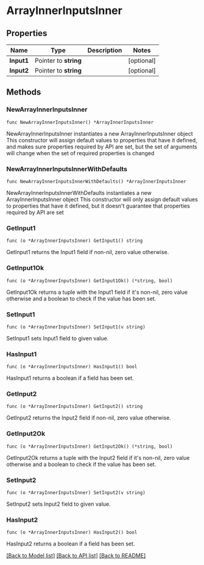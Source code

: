 # ArrayInnerInputsInner

## Properties

Name | Type | Description | Notes
------------ | ------------- | ------------- | -------------
**Input1** | Pointer to **string** |  | [optional] 
**Input2** | Pointer to **string** |  | [optional] 

## Methods

### NewArrayInnerInputsInner

`func NewArrayInnerInputsInner() *ArrayInnerInputsInner`

NewArrayInnerInputsInner instantiates a new ArrayInnerInputsInner object
This constructor will assign default values to properties that have it defined,
and makes sure properties required by API are set, but the set of arguments
will change when the set of required properties is changed

### NewArrayInnerInputsInnerWithDefaults

`func NewArrayInnerInputsInnerWithDefaults() *ArrayInnerInputsInner`

NewArrayInnerInputsInnerWithDefaults instantiates a new ArrayInnerInputsInner object
This constructor will only assign default values to properties that have it defined,
but it doesn't guarantee that properties required by API are set

### GetInput1

`func (o *ArrayInnerInputsInner) GetInput1() string`

GetInput1 returns the Input1 field if non-nil, zero value otherwise.

### GetInput1Ok

`func (o *ArrayInnerInputsInner) GetInput1Ok() (*string, bool)`

GetInput1Ok returns a tuple with the Input1 field if it's non-nil, zero value otherwise
and a boolean to check if the value has been set.

### SetInput1

`func (o *ArrayInnerInputsInner) SetInput1(v string)`

SetInput1 sets Input1 field to given value.

### HasInput1

`func (o *ArrayInnerInputsInner) HasInput1() bool`

HasInput1 returns a boolean if a field has been set.

### GetInput2

`func (o *ArrayInnerInputsInner) GetInput2() string`

GetInput2 returns the Input2 field if non-nil, zero value otherwise.

### GetInput2Ok

`func (o *ArrayInnerInputsInner) GetInput2Ok() (*string, bool)`

GetInput2Ok returns a tuple with the Input2 field if it's non-nil, zero value otherwise
and a boolean to check if the value has been set.

### SetInput2

`func (o *ArrayInnerInputsInner) SetInput2(v string)`

SetInput2 sets Input2 field to given value.

### HasInput2

`func (o *ArrayInnerInputsInner) HasInput2() bool`

HasInput2 returns a boolean if a field has been set.


[[Back to Model list]](../README.md#documentation-for-models) [[Back to API list]](../README.md#documentation-for-api-endpoints) [[Back to README]](../README.md)


